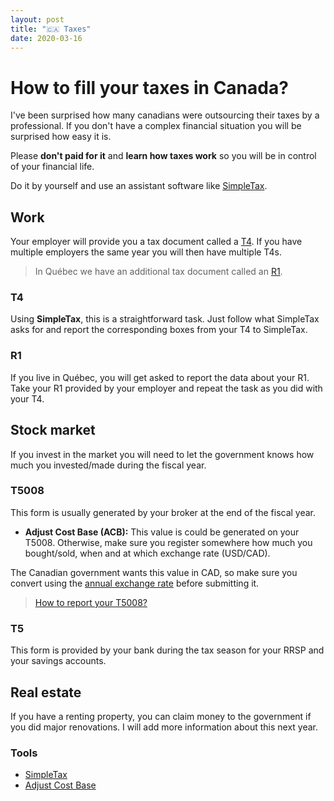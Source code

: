 ```yaml
---
layout: post
title: "🇨🇦 Taxes"
date: 2020-03-16
---
```


# How to fill your taxes in Canada?

I've been surprised how many canadians were outsourcing their taxes by a professional. If you don't have a complex financial situation you will be surprised how easy it is.

Please **don't paid for it** and **learn how taxes work** so you will be in control of your financial life.

Do it by yourself and use an assistant software like [SimpleTax](https://help.simpletax.ca/questions/how-to-use).

## Work

Your employer will provide you a tax document called a [T4](https://www.canada.ca/en/revenue-agency/services/forms-publications/forms/t4.html). If you have multiple employers the same year you will then have multiple T4s.

> In Québec we have an additional tax document called an [R1](https://www.revenuquebec.ca/en/online-services/forms-and-publications/current-details/rl-1-t/).

### T4

Using **SimpleTax**, this is a straightforward task. Just follow what SimpleTax asks for and report the corresponding boxes from your T4 to SimpleTax.

### R1

If you live in Québec, you will get asked to report the data about your R1. Take your R1 provided by your employer and repeat the task as you did with your T4.

## Stock market

If you invest in the market you will need to let the government knows how much you invested/made during the fiscal year.

### T5008

This form is usually generated by your broker at the end of the fiscal year.

- **Adjust Cost Base (ACB):** This value is could be generated on your T5008. Otherwise, make sure you register somewhere how much you bought/sold, when and at which exchange rate (USD/CAD).

The Canadian government wants this value in CAD, so make sure you convert using the [annual exchange rate](https://help.simpletax.ca/questions/annual-exchange-rates) before submitting it.

> [How to report your T5008?](https://help.simpletax.ca/questions/t5008-slip)

### T5

This form is provided by your bank during the tax season for your RRSP and your savings accounts.

## Real estate

If you have a renting property, you can claim money to the government if you did major renovations. I will add more information about this next year.

### Tools

- [SimpleTax](https://simpletax.ca/)
- [Adjust Cost Base](https://www.adjustedcostbase.ca/)
